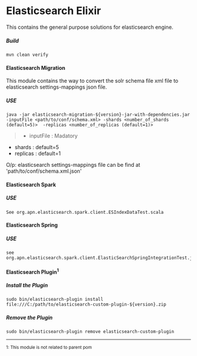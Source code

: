 # Elasticsearch Elixir
This contains the general purpose solutions for elasticsearch engine.

##### Build
	mvn clean verify

#### Elasticsearch Migration
This module contains the way to convert the solr schema file xml file to elasticsearch settings-mappings json file.

##### USE
	java -jar elasticsearch-migration-${version}-jar-with-dependencies.jar -inputFile <path/to/conf/schema.xml> -shards <number_of_shards (default=5)>  -replicas <number_of_replicas (default=1)>
	
> *   inputFile : Madatory
*	shards : default=5
*	replicas : default=1

O/p: elasticsearch settings-mappings file can be find at 'path/to/conf/schema.xml.json'

#### Elasticsearch Spark
##### USE
	See org.apn.elasticsearch.spark.client.ESIndexDataTest.scala


#### Elasticsearch Spring
##### USE
	see org.apn.elasticsearch.spark.client.ElasticSearchSpringIntegrationTest.java

#### Elasticsearch Plugin<sup>1</sup>
##### Install the Plugin
	sudo bin/elasticsearch-plugin install file:///C:/path/to/elasticsearch-custom-plugin-${version}.zip	

##### Remove the Plugin
	sudo bin/elasticsearch-plugin remove elasticsearch-custom-plugin


------------------------------------------------------------
<sub>1: This module is not related to parent pom</sub>